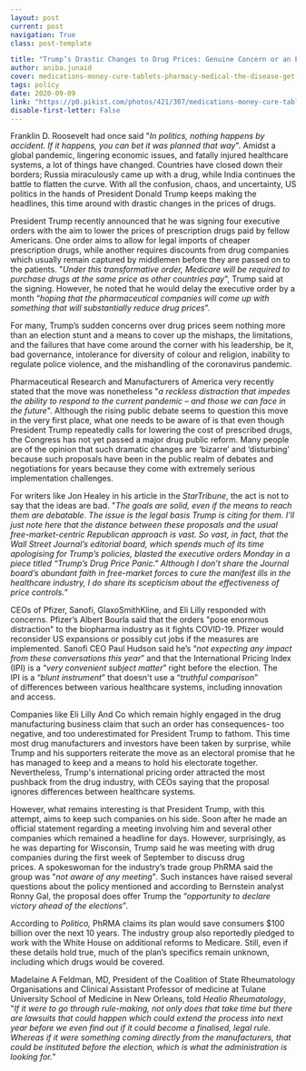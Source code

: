 ```yaml
---
layout: post
current: post
navigation: True
class: post-template

title: "Trump’s Drastic Changes to Drug Prices: Genuine Concern or an Election feat?"
author: aniba.junaid
cover: medications-money-cure-tablets-pharmacy-medical-the-disease-get-sick-treat-yourself.jpg
tags: policy
date: 2020-09-09
link: "https://p0.pikist.com/photos/421/307/medications-money-cure-tablets-pharmacy-medical-the-disease-get-sick-treat-yourself.jpg"
disable-first-letter: False
---
```

Franklin D. Roosevelt had once said "*In politics, nothing happens by accident. If it happens, you can bet it was planned that way*". Amidst a global pandemic, lingering economic issues, and fatally injured healthcare systems, a lot of things have changed. Countries have closed down their borders; Russia miraculously came up with a drug, while India continues the battle to flatten the curve. With all the confusion, chaos, and uncertainty, US politics in the hands of President Donald Trump keeps making the headlines, this time around with drastic changes in the prices of drugs.

President Trump recently announced that he was signing four executive orders with the aim to lower the prices of prescription drugs paid by fellow Americans. One order aims to allow for legal imports of cheaper prescription drugs, while another requires discounts from drug companies which usually remain captured by middlemen before they are passed on to the patients. "*Under this transformative order, Medicare will be required to purchase drugs at the same price as other countries pay*", Trump said at the signing. However, he noted that he would delay the executive order by a month “*hoping that the pharmaceutical companies will come up with something that will substantially reduce drug prices*”.

For many, Trump’s sudden concerns over drug prices seem nothing more than an election stunt and a means to cover up the mishaps, the limitations, and the failures that have come around the corner with his leadership, be it, bad governance, intolerance for diversity of colour and religion, inability to regulate police violence, and the mishandling of the coronavirus pandemic.

Pharmaceutical Research and Manufacturers of America very recently stated that the move was nonetheless "*a reckless distraction that impedes the ability to respond to the current pandemic – and those we can face in the future*". Although the rising public debate seems to question this move in the very first place, what one needs to be aware of is that even though President Trump repeatedly calls for lowering the cost of prescribed drugs, the Congress has not yet passed a major drug public reform.  Many people are of the opinion that such dramatic changes are ‘bizarre’ and ‘disturbing’ because such proposals have been in the public realm of debates and negotiations for years because they come with extremely serious implementation challenges.

For writers like Jon Healey in his article in the *StarTribune*, the act is not to say that the ideas are bad. "*The goals are solid, even if the means to reach them are debatable. The issue is the legal basis Trump is citing for them. I’ll just note here that the distance between these proposals and the usual free-market-centric Republican approach is vast. So vast, in fact, that the Wall Street Journal’s editorial board, which spends much of its time apologising for Trump’s policies, blasted the executive orders Monday in a piece titled “Trump’s Drug Price Panic." Although I don’t share the Journal board’s abundant faith in free-market forces to cure the manifest ills in the healthcare industry, I do share its scepticism about the effectiveness of price controls.*”

CEOs of Pfizer, Sanofi, GlaxoSmithKline, and Eli Lilly responded with concerns. Pfizer’s Albert Bourla said that the orders "pose enormous distraction" to the biopharma industry as it fights COVID-19. Pfizer would reconsider US expansions or possibly cut jobs if the measures are implemented. Sanofi CEO Paul Hudson said he’s “*not expecting any impact from these conversations this year*” and that the International Pricing Index (IPI) is a “*very convenient subject matter*” right before the election. The IPI is a “*blunt instrument*” that doesn't use a “*truthful comparison*” of differences between various healthcare systems, including innovation and access. 

Companies like Eli Lilly And Co which remain highly engaged in the drug manufacturing business claim that such an order has consequences- too negative, and too underestimated for President Trump to fathom. This time most drug manufacturers and investors have been taken by surprise, while Trump and his supporters reiterate the move as an electoral promise that he has managed to keep and a means to hold his electorate together. Nevertheless, Trump's international pricing order attracted the most pushback from the drug industry, with CEOs saying that the proposal ignores differences between healthcare systems.

However, what remains interesting is that President Trump, with this attempt, aims to keep such companies on his side. Soon after he made an official statement regarding a meeting involving him and several other companies which remained a headline for days. However, surprisingly, as he was departing for Wisconsin, Trump said he was meeting with drug companies during the first week of September to discuss drug prices. A spokeswoman for the industry’s trade group PhRMA said the group was "*not aware of any meeting*"*.* Such instances have raised several questions about the policy mentioned and according to Bernstein analyst Ronny Gal, the proposal does offer Trump the “*opportunity to declare victory ahead of the elections*”*.*

According to *Politico,* PhRMA claims its plan would save consumers $100 billion over the next 10 years. The industry group also reportedly pledged to work with the White House on additional reforms to Medicare. Still, even if these details hold true, much of the plan’s specifics remain unknown, including which drugs would be covered.

Madelaine A Feldman, MD, President of the Coalition of State Rheumatology Organisations and Clinical Assistant Professor of medicine at Tulane University School of Medicine in New Orleans, told *Healio Rheumatology*, "*If it were to go through rule-making, not only does that take time but there are lawsuits that could happen which could extend the process into next year before we even find out if it could become a finalised, legal rule. Whereas if it were something coming directly from the manufacturers, that could be instituted before the election, which is what the administration is looking for.*"

